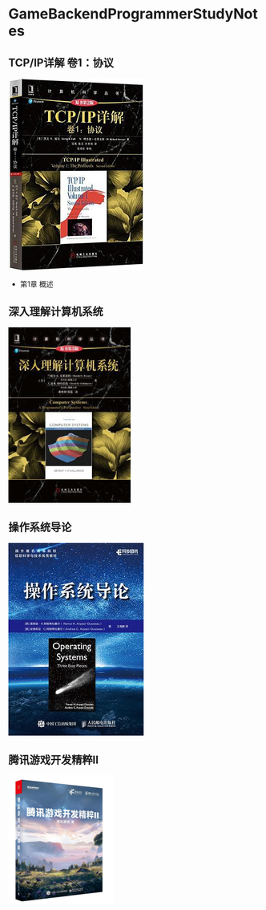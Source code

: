 # GameBackendProgrammerStudyNotes

## TCP/IP详解 卷1：协议

![](./Pictures/TCP:IP%20Illustrated-%20The%20Protocols,%20Volume%201.jpg)

* 第1章 概述

## 深入理解计算机系统

![](./Pictures/Computer%20Systems-%20A%20Programmer's%20Perspective.jpg)

## 操作系统导论

![](./Pictures/Operating%20Systems-%20Three%20Easy%20Pieces.jpg)

## 腾讯游戏开发精粹II

<img src="./Pictures/Tencent%20Game%20Development%20Essentials%20II.jpg" style="zoom: 25%;" />

